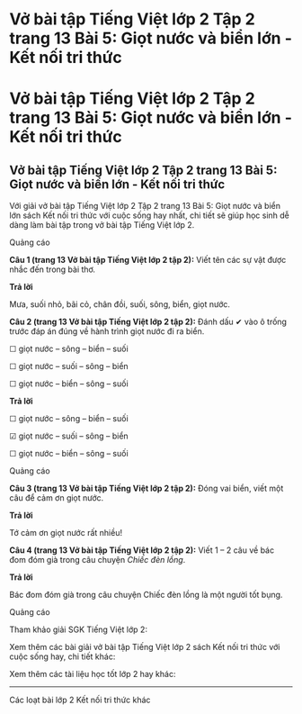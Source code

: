 # Vở bài tập Tiếng Việt lớp 2 Tập 2 trang 13 Bài 5: Giọt nước và biển lớn - Kết nối tri thức

# Vở bài tập Tiếng Việt lớp 2 Tập 2 trang 13 Bài 5: Giọt nước và biển lớn - Kết nối tri thức

## Vở bài tập Tiếng Việt lớp 2 Tập 2 trang 13 Bài 5: Giọt nước và biển lớn - Kết nối tri thức

Với giải vở bài tập Tiếng Việt lớp 2 Tập 2 trang 13 Bài 5: Giọt nước và biển lớn sách Kết nối tri thức với cuộc sống hay nhất, chi tiết sẽ giúp học sinh dễ dàng làm bài tập trong vở bài tập Tiếng Việt lớp 2.

Quảng cáo

**Câu 1 (trang 13 Vở bài tập Tiếng Việt lớp 2 tập 2):** Viết tên các sự vật được nhắc đến trong bài thơ.

**Trả lời**

Mưa, suối nhỏ, bãi cỏ, chân đồi, suối, sông, biển, giọt nước.

**Câu 2 (trang 13 Vở bài tập Tiếng Việt lớp 2 tập 2):** Đánh dấu ✔ vào ô trống trước đáp án đúng về hành trình giọt nước đi ra biển.

☐ giọt nước – sông – biển – suối

☐ giọt nước – suối – sông – biển

☐ giọt nước – biển – sông – suối

**Trả lời**

☐ giọt nước – sông – biển – suối

☑ giọt nước – suối – sông – biển

☐ giọt nước – biển – sông – suối

Quảng cáo

**Câu 3 (trang 13 Vở bài tập Tiếng Việt lớp 2 tập 2):** Đóng vai biển, viết một câu để cảm ơn giọt nước.

**Trả lời**

Tớ cảm ơn giọt nước rất nhiều!

**Câu 4 (trang 13 Vở bài tập Tiếng Việt lớp 2 tập 2):** Viết 1 – 2 câu về bác đom đóm già trong câu chuyện _Chiếc đèn lồng_.

**Trả lời**

Bác đom đóm già trong câu chuyện Chiếc đèn lồng là một người tốt bụng.

Quảng cáo

Tham khảo giải SGK Tiếng Việt lớp 2:

Xem thêm các bài giải vở bài tập Tiếng Việt lớp 2 sách Kết nối tri thức với cuộc sống hay, chi tiết khác:

Xem thêm các tài liệu học tốt lớp 2 hay khác:

* * *

Các loạt bài lớp 2 Kết nối tri thức khác
